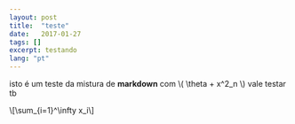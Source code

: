 ```yaml
---
layout: post
title:  "teste"
date:   2017-01-27
tags: []
excerpt: testando
lang: "pt"
---
```

isto é um teste da mistura de __markdown__ com <span>\\( \theta + x^2_n \\)</span> vale testar tb

<p>\[\sum_{i=1}^\infty x_i\]</p>
